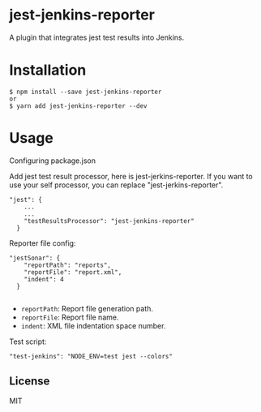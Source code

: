 

# jest-jenkins-reporter

A plugin that integrates jest test results into Jenkins.

# Installation

```
$ npm install --save jest-jenkins-reporter
or
$ yarn add jest-jenkins-reporter --dev
```

# Usage

Configuring package.json

Add jest test result processor, here is jest-jerkins-reporter. If you want to use your self processor, you can replace "jest-jerkins-reporter".

```
"jest": {
    ...
    ...
    "testResultsProcessor": "jest-jenkins-reporter"
  }
```



Reporter file config:

```
"jestSonar": {
    "reportPath": "reports",
    "reportFile": "report.xml",
    "indent": 4
  }
  
```

* `reportPath`: Report file generation path.
* `reportFile`: Report file name.
* `indent`: XML file indentation space number. 



Test script:

```
"test-jenkins": "NODE_ENV=test jest --colors"
```



## License

MIT

